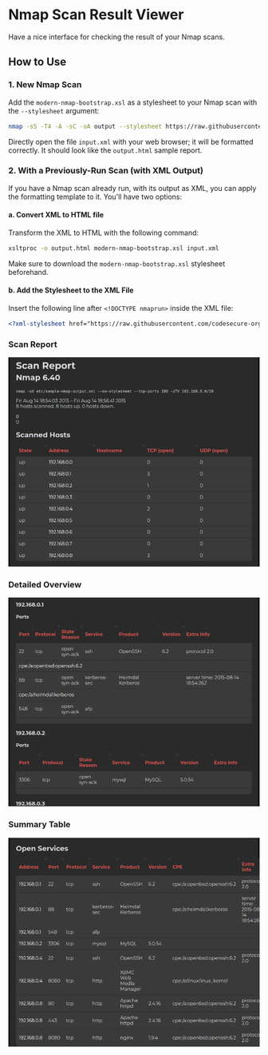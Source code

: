 # Nmap Scan Result Viewer

Have a nice interface for checking the result of your Nmap scans. 

## How to Use

### 1. New Nmap Scan

Add the `modern-nmap-bootstrap.xsl` as a stylesheet to your Nmap scan with the `--stylesheet` argument:

```bash
nmap -sS -T4 -A -sC -oA output --stylesheet https://raw.githubusercontent.com/codesecure-org/modern-nmap-bootstrap-xsl/master/modern-nmap-bootstrap.xsl scanme.nmap.org scanme2.nmap.org
```

Directly open the file `input.xml` with your web browser; it will be formatted correctly. It should look like the `output.html` sample report.

### 2. With a Previously-Run Scan (with XML Output)

If you have a Nmap scan already run, with its output as XML, you can apply the formatting template to it. You'll have two options:

#### a. Convert XML to HTML file

Transform the XML to HTML with the following command:

```bash
xsltproc -o output.html modern-nmap-bootstrap.xsl input.xml
```

Make sure to download the `modern-nmap-bootstrap.xsl` stylesheet beforehand.

#### b. Add the Stylesheet to the XML File

Insert the following line after `<!DOCTYPE nmaprun>` inside the XML file:

```xml
<?xml-stylesheet href="https://raw.githubusercontent.com/codesecure-org/modern-nmap-bootstrap-xsl/master/modern-nmap-bootstrap.xsl" type="text/xsl"?>
```

### Scan Report
![Scan Report](https://raw.githubusercontent.com/codesecure-org/modern-nmap-bootstrap-xsl/main/1.png)

### Detailed Overview
![Detailed Overview](https://raw.githubusercontent.com/codesecure-org/modern-nmap-bootstrap-xsl/main/2.png)

### Summary Table
![Summary Table](https://raw.githubusercontent.com/codesecure-org/modern-nmap-bootstrap-xsl/main/3.png)
